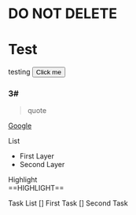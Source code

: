 # DO NOT DELETE
# Test
testing
<button name="button" onclick="http://www.google.com">Click me</button>

### 3#
> quote

[Google](https://www.google.com)

List
- First Layer
- Second Layer

Highlight  
==HIGHLIGHT==

Task List
[] First Task
[] Second Task

